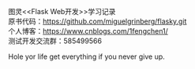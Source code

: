 图灵<<Flask Web开发>>学习记录  
原书代码：https://github.com/miguelgrinberg/flasky.git  
个人博客：https://www.cnblogs.com/1fengchen1/  
测试开发交流群：585499566  

Hole yor life get everything if you never give up.  